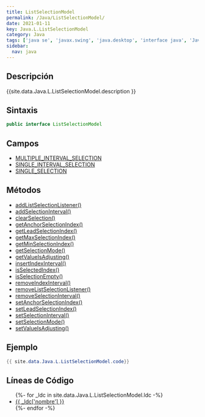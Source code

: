 ```yaml
---
title: ListSelectionModel
permalink: /Java/ListSelectionModel/
date: 2021-01-11
key: Java.L.ListSelectionModel
category: Java
tags: ['java se', 'javax.swing', 'java.desktop', 'interface java', 'Java 1.2']
sidebar: 
  nav: java
---
```


## Descripción
{{site.data.Java.L.ListSelectionModel.description }}

## Sintaxis
~~~java
public interface ListSelectionModel
~~~

## Campos
* [MULTIPLE_INTERVAL_SELECTION](/Java/ListSelectionModel/MULTIPLE_INTERVAL_SELECTION)
* [SINGLE_INTERVAL_SELECTION](/Java/ListSelectionModel/SINGLE_INTERVAL_SELECTION)
* [SINGLE_SELECTION](/Java/ListSelectionModel/SINGLE_SELECTION)

## Métodos
* [addListSelectionListener()](/Java/ListSelectionModel/addListSelectionListener)
* [addSelectionInterval()](/Java/ListSelectionModel/addSelectionInterval)
* [clearSelection()](/Java/ListSelectionModel/clearSelection)
* [getAnchorSelectionIndex()](/Java/ListSelectionModel/getAnchorSelectionIndex)
* [getLeadSelectionIndex()](/Java/ListSelectionModel/getLeadSelectionIndex)
* [getMaxSelectionIndex()](/Java/ListSelectionModel/getMaxSelectionIndex)
* [getMinSelectionIndex()](/Java/ListSelectionModel/getMinSelectionIndex)
* [getSelectionMode()](/Java/ListSelectionModel/getSelectionMode)
* [getValueIsAdjusting()](/Java/ListSelectionModel/getValueIsAdjusting)
* [insertIndexInterval()](/Java/ListSelectionModel/insertIndexInterval)
* [isSelectedIndex()](/Java/ListSelectionModel/isSelectedIndex)
* [isSelectionEmpty()](/Java/ListSelectionModel/isSelectionEmpty)
* [removeIndexInterval()](/Java/ListSelectionModel/removeIndexInterval)
* [removeListSelectionListener()](/Java/ListSelectionModel/removeListSelectionListener)
* [removeSelectionInterval()](/Java/ListSelectionModel/removeSelectionInterval)
* [setAnchorSelectionIndex()](/Java/ListSelectionModel/setAnchorSelectionIndex)
* [setLeadSelectionIndex()](/Java/ListSelectionModel/setLeadSelectionIndex)
* [setSelectionInterval()](/Java/ListSelectionModel/setSelectionInterval)
* [setSelectionMode()](/Java/ListSelectionModel/setSelectionMode)
* [setValueIsAdjusting()](/Java/ListSelectionModel/setValueIsAdjusting)

## Ejemplo
~~~java
{{ site.data.Java.L.ListSelectionModel.code}}
~~~

## Líneas de Código
<ul>
{%- for _ldc in site.data.Java.L.ListSelectionModel.ldc -%}
   <li>
       <a href="{{_ldc['url'] }}">{{ _ldc['nombre'] }}</a>
   </li>
{%- endfor -%}
</ul>
